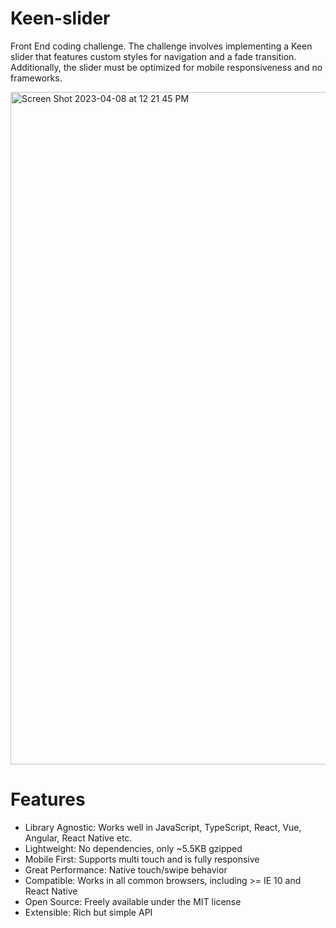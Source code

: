 

# Keen-slider

Front End coding challenge. The challenge involves implementing a Keen slider that features custom styles for navigation and a fade transition. Additionally, the slider must be optimized for mobile responsiveness and no frameworks.

<img width="1076" alt="Screen Shot 2023-04-08 at 12 21 45 PM" src="https://user-images.githubusercontent.com/114783191/230732009-d33dbfd9-d56e-4b77-9160-54ae3f6cf008.png">

# Features

- Library Agnostic: Works well in JavaScript, TypeScript, React, Vue, Angular, React Native etc.
- Lightweight: No dependencies, only ~5.5KB gzipped
- Mobile First: Supports multi touch and is fully responsive
- Great Performance: Native touch/swipe behavior
- Compatible: Works in all common browsers, including >= IE 10 and React Native
- Open Source: Freely available under the MIT license
- Extensible: Rich but simple API
